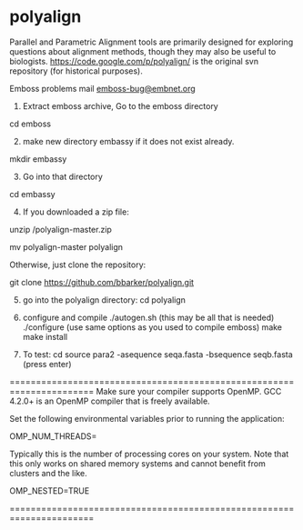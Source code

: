 polyalign
=========

Parallel and Parametric Alignment tools are primarily designed for
exploring questions about alignment methods, though they may also be
useful to biologists. https://code.google.com/p/polyalign/ is the
original svn repository (for historical purposes).

Emboss problems mail emboss-bug@embnet.org

1) Extract emboss archive, Go to the emboss directory 

cd emboss

2) make new directory embassy if it does not exist already.

mkdir embassy

3) Go into that directory

cd embassy

4) If you downloaded a zip file:

unzip <Download Location>/polyalign-master.zip

mv polyalign-master polyalign

Otherwise, just clone the repository:

git clone https://github.com/bbarker/polyalign.git

5) go into the polyalign directory:
cd polyalign

6) configure and compile
./autogen.sh (this may be all that is needed)
./configure (use same options as you used to compile emboss)
make
make install

7) To test:
cd source
para2 -asequence seqa.fasta -bsequence seqb.fasta
(press enter)


======================================================================
Make sure your compiler supports OpenMP.  GCC 4.2.0+ is an OpenMP
compiler that is freely available.

Set the following environmental variables prior to running the
application:

OMP_NUM_THREADS=<Number of threads to use.> 

Typically this is the number of processing cores on your system.  Note
that this only works on shared memory systems and cannot benefit from
clusters and the like.

OMP_NESTED=TRUE

======================================================================

